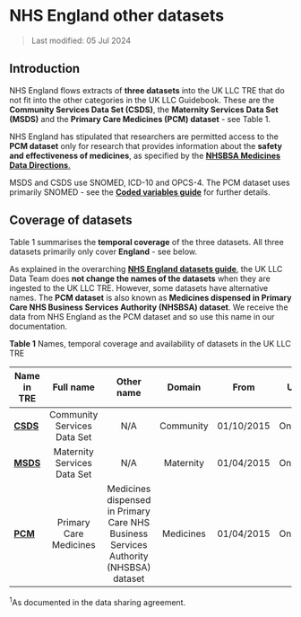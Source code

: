 # NHS England other datasets
>Last modified: 05 Jul 2024
## Introduction
NHS England flows extracts of **three datasets** into the UK LLC TRE that do not fit into the other categories in the UK LLC Guidebook. These are the **Community Services Data Set (CSDS)**, the **Maternity Services Data Set (MSDS)** and the **Primary Care Medicines (PCM) dataset** - see Table 1. 

NHS England has stipulated that researchers are permitted access to the **PCM dataset** only for research that provides information about the **safety and effectiveness of medicines**, as specified by the [**NHSBSA Medicines Data Directions**.](https://digital.nhs.uk/about-nhs-digital/corporate-information-and-documents/directions-and-data-provision-notices/secretary-of-state-directions/nhs-business-services-authority-nhsbsa-medicines-data-directions-2019)

MSDS and CSDS use SNOMED, ICD-10 and OPCS-4. The PCM dataset uses primarily SNOMED - see the [**Coded variables guide**](../Coding/coding_intro.md) for further details.

## Coverage of datasets
Table 1 summarises the **temporal coverage** of the three datasets. All three datasets primarily only cover **England** - see below.  

As explained in the overarching [**NHS England datasets guide**](../NHSE_intro.md), the UK LLC Data Team does **not change the names of the datasets** when they are ingested to the UK LLC TRE. However, some datasets have alternative names. The **PCM dataset** is also known as **Medicines dispensed in Primary Care NHS Business Services Authority (NHSBSA) dataset**. We receive the data from NHS England as the PCM dataset and so use this name in our documentation.

**Table 1** Names, temporal coverage and availability of datasets in the UK LLC TRE

| **Name in TRE**|**Full name**|**Other name**|**Domain**|**From**|**Until**|**Data available in TRE<sup>1</sup>**|
|---|:---:|:---:|:---:|:---:|:---:|:---:|
|[**CSDS**](../Other%20datasets/CSDS/CSDS.ipynb)|Community Services Data Set|N/A|Community|01/10/2015|Ongoing|01/04/2015 onwards|
|[**MSDS**](../Other%20datasets/MSDS/MSDS.md)|Maternity Services Data Set|N/A|Maternity|01/04/2015|Ongoing|01/04/2015 onwards|
|[**PCM**](../Other%20datasets/PCM/PCM.ipynb)|Primary Care Medicines|Medicines dispensed in Primary Care NHS Business Services Authority (NHSBSA) dataset|Medicines|01/04/2015|Ongoing|01/04/2015 onwards|

<sup>1</sup>As documented in the data sharing agreement. 





